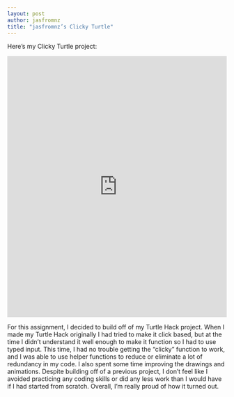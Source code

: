 ```yaml
---
layout: post
author: jasfromnz
title: "jasfromnz’s Clicky Turtle"
---
```


Here’s my Clicky Turtle project:
<iframe src="https://trinket.io/embed/python/2658719a51" width="100%" height="600" frameborder="0" marginwidth="0" marginheight="0" allowfullscreen></iframe>

For this assignment, I decided to build off of my Turtle Hack project. When I made my Turtle Hack originally I had tried to make it click based, but at the time I didn’t understand it well enough to make it function so I had to use typed input. This time, I had no trouble getting the “clicky” function to work, and I was able to use helper functions to reduce or eliminate a lot of redundancy in my code. I also spent some time improving the drawings and animations. Despite building off of a previous project, I don’t feel like I avoided practicing any coding skills or did any less work than I would have if I had started from scratch. Overall, I’m really proud of how it turned out.
